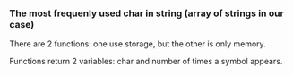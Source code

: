 ### The most frequenly used char in string (array of strings in our case)

There are 2 functions: one use storage, but the other is only memory.

Functions return 2 variables: char and number of times a symbol appears.